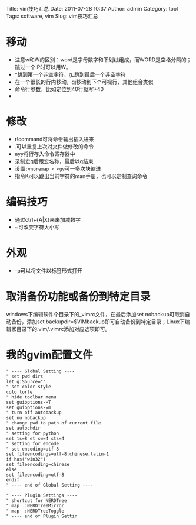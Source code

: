 Title: vim技巧汇总
Date: 2011-07-28 10:37
Author: admin
Category: tool
Tags: software, vim
Slug: vim技巧汇总

移动
====

-   注意w和W的区别：word是字母数字和下划线组成，而WORD是空格分隔的；跳过一个IP时可以用W。
-   \^跳到第一个非空字符，g\_跳到最后一个非空字符
-   在一个很长的行内移动，gj移动到下个可视行，其他组合类似
-   命令行参数，比如定位到40行就写+40
-   

修改
====

-   r!command可将命令输出插入进来
-   .可以重复上次对文件做修改的命令
-   ayy将行存入命令寄存器中
-   录制宏q后跟宏名称，最后以q结束
-   设置`:vnoremap < <gv`可一多次块缩进
-   指令K可以跳出当前字符的man手册，也可以定制查询命令

编码技巧
========

-   通过ctrl+{A|X}来来加减数字
-   \~可改变字符大小写

外观
====

-   -p可以将文件以标签形式打开

取消备份功能或备份到特定目录
============================

windows下编辑软件个目录下的\_vimrc文件，在最后添加set
nobackup可取消自动备份，添加set
backupdir=\$VIMbackup即可自动备份到特定目录；Linux下编辑家目录下的.vim/.vimrc添加对应选项即可。

我的gvim配置文件
================

    " ---- Global Setting ----
    " set pwd dirs
    let g:Source=""
    " set color style
    colo torte 
    " hide toolbar menu
    set guioptions-=T
    set guioptions-=m
    " turn off autobackup
    set nu nobackup
    " change pwd to path of current file
    set autochdir
    " setting for python
    set ts=8 et sw=4 sts=4
    " setting for encode
    " set encoding=utf-8
    set fileencodings=utf-8,chinese,latin-1
    if has("win32")
    set fileencoding=chinese
    else
    set fileencoding=utf-8
    endif
    " ---- end of Global Setting ----

    " ---- Plugin Settings ----
    " shortcut for NERDTree
    " map  :NERDTreeMirror
    " map  :NERDTreeToggle
    " ---- end of Plugin Settin
